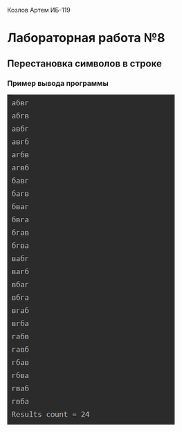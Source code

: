 Козлов Артем ИБ-119
# Лабораторная работа №8
## Перестановка символов в строке
### Пример вывода программы
![IMG](string.png)
